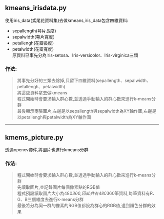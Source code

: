 ## kmeans_irisdata.py
使用iris_data(鳶尾花資料集)去做kmeans,iris_data包含四維資料:
- sepallength(萼片長度)
- sepalwidth(萼片寬度)
- petallengh(花瓣長度)
- petalwidth(花瓣寬度)  
原資料已事先分為Iris-setosa、Iris-versicolor、Iris-virginica三類  
### 作法:
>將事先分好的三類去除掉,只留下四維資料(sepallength、sepalwidth、petallengh、petalwidth)  
將這些資料拿去做kmeans  
程式開始時會要求輸入群心數,並透過手動輸入的群心數來進行k-means分群  
最後顯示兩張圖片,左邊是以sepallength與sepalwidth為XY軸作圖,右邊是以petallengh與petalwidth為XY軸作圖  
---
## kmems_picture.py
透過opencv套件,將圖片也進行kmeans分群  
### 作法:
>程式開始時會要求輸入群心數,並透過手動輸入的群心數來進行k-means分群  
先讀取圖片,並記錄圖片每個像素點的RGB值  
程式預設讀取圖片大小為480*360,因此共有480*360筆資料,每筆資料有R、G、B三個維度去進行k-means分群  
最後將分為同一群的像素的RGB值都設為群心的RGB值,達到顏色分群的效果
